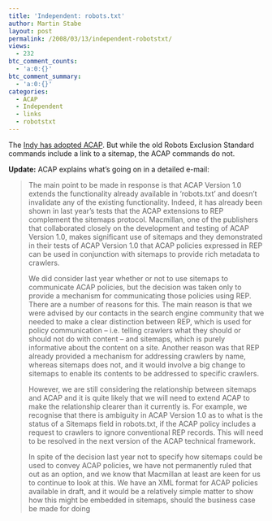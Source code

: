```yaml
---
title: 'Independent: robots.txt'
author: Martin Stabe
layout: post
permalink: /2008/03/13/independent-robotstxt/
views:
  - 232
btc_comment_counts:
  - 'a:0:{}'
btc_comment_summary:
  - 'a:0:{}'
categories:
  - ACAP
  - Independent
  - links
  - robotstxt
---
```

The [Indy has adopted ACAP][1]. But while the old Robots Exclusion Standard commands include a link to a sitemap, the ACAP commands do not.

**Update:** ACAP explains what&#8217;s going on in a detailed e-mail:

> The main point to be made in response is that ACAP Version 1.0 extends the functionality already available in &#8216;robots.txt&#8217; and doesn&#8217;t invalidate any of the existing functionality. Indeed, it has already been shown in last year&#8217;s tests that the ACAP extensions to REP complement the sitemaps protocol. Macmillan, one of the publishers that collaborated closely on the development and testing of ACAP Version 1.0, makes significant use of sitemaps and they demonstrated in their tests of ACAP Version 1.0 that ACAP policies expressed in REP can be used in conjunction with sitemaps to provide rich metadata to crawlers.
> 
> We did consider last year whether or not to use sitemaps to communicate ACAP policies, but the decision was taken only to provide a mechanism for communicating those policies using REP. There are a number of reasons for this. The main reason is that we were advised by our contacts in the search engine community that we needed to make a clear distinction between REP, which is used for policy communication &#8211; i.e. telling crawlers what they should or should not do with content &#8211; and sitemaps, which is purely informative about the content on a site. Another reason was that REP already provided a mechanism for addressing crawlers by name, whereas sitemaps does not, and it would involve a big change to sitemaps to enable its contents to be addressed to specific crawlers.
> 
> However, we are still considering the relationship between sitemaps and ACAP and it is quite likely that we will need to extend ACAP to make the relationship clearer than it currently is. For example, we recognise that there is ambiguity in ACAP Version 1.0 as to what is the status of a Sitemaps field in robots.txt, if the ACAP policy includes a request to crawlers to ignore conventional REP records. This will need to be resolved in the next version of the ACAP technical framework.
> 
> In spite of the decision last year not to specify how sitemaps could be used to convey ACAP policies, we have not permanently ruled that out as an option, and we know that Macmillan at least are keen for us to continue to look at this. We have an XML format for ACAP policies available in draft, and it would be a relatively simple matter to show how this might be embedded in sitemaps, should the business case be made for doing

 [1]: http://www.independent.co.uk/robots.txt
